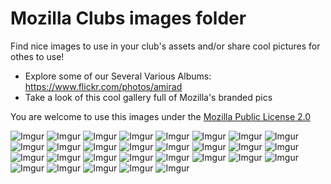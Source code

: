 # Mozilla Clubs images folder

Find nice images to use in your club's assets and/or share cool pictures for othes to use!

* Explore some  of our Several Various Albums: https://www.flickr.com/photos/amirad
* Take a look of this cool gallery full of Mozilla's branded pics

You are welcome to use this images under the [Mozilla Public License 2.0](https://github.com/mozilla/mozillaclubs/blob/master/LICENSE)

![Imgur](http://i.imgur.com/F3w23cW.png)
![Imgur](http://i.imgur.com/Wj9FuPR.jpg)
![Imgur](http://i.imgur.com/FAGnnQz.jpg)
![Imgur](http://i.imgur.com/VrDKdIi.png)
![Imgur](http://i.imgur.com/3uBRxHJ.jpg)
![Imgur](http://i.imgur.com/JgllpDf.png)
![Imgur](http://i.imgur.com/u89mH5W.jpg)
![Imgur](http://i.imgur.com/oD7oxNa.png)
![Imgur](http://i.imgur.com/9Bqm7gc.jpg)
![Imgur](http://i.imgur.com/zegVkCZ.jpg)
![Imgur](http://i.imgur.com/G0pWxGX.png)
![Imgur](http://i.imgur.com/gRk4ml3.png)
![Imgur](http://i.imgur.com/oohiKkv.jpg)
![Imgur](http://i.imgur.com/NHsGKFs.jpg)
![Imgur](http://i.imgur.com/tW7c9Db.png)
![Imgur](http://i.imgur.com/17HtEXM.png)
![Imgur](http://i.imgur.com/fxN8WBd.png)
![Imgur](http://i.imgur.com/QQpqfLD.png)
![Imgur](http://i.imgur.com/bjeiJZl.jpg)
![Imgur](http://i.imgur.com/eUKKGcL.png)
![Imgur](http://i.imgur.com/6PmTNmn.png)
![Imgur](http://i.imgur.com/ejuRT2C.png)
![Imgur](http://i.imgur.com/tFtihQq.png)
![Imgur](http://i.imgur.com/zMoScj2.jpg)
![Imgur](http://i.imgur.com/SFeHuwd.jpg)
![Imgur](http://i.imgur.com/zhUqelQ.jpg)
![Imgur](http://i.imgur.com/lBxIgim.jpg)
![Imgur](http://i.imgur.com/KKbT0xo.jpg)
![Imgur](http://i.imgur.com/tgg3eVB.jpg)


